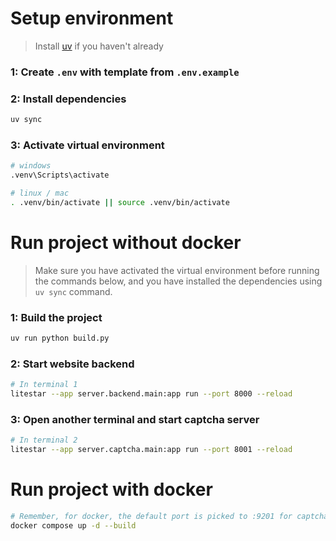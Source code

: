 # Setup environment

> Install [uv](https://docs.astral.sh/uv/getting-started/installation/) if you haven't already

### 1: Create `.env` with template from `.env.example`

### 2: Install dependencies
```bash
uv sync
```

### 3: Activate virtual environment
```bash
# windows
.venv\Scripts\activate

# linux / mac
. .venv/bin/activate || source .venv/bin/activate
```

# Run project without docker

> Make sure you have activated the virtual environment before running the commands below, and you have installed the dependencies using `uv sync` command.

### 1: Build the project
```bash
uv run python build.py
```

### 2: Start website backend
```bash
# In terminal 1
litestar --app server.backend.main:app run --port 8000 --reload
```

### 3: Open another terminal and start captcha server
```bash
# In terminal 2
litestar --app server.captcha.main:app run --port 8001 --reload
```

# Run project with docker
```bash
# Remember, for docker, the default port is picked to :9201 for captcha server, so you must create the `.env` for it to work
docker compose up -d --build
```

<!--
# Potential dependency when using `math` group (gmpy2)
```bash
sudo apt-get install libgmp-dev libmpfr-dev libmpc-dev # Ubuntu/Debian alike

# macOS
brew install gmp
brew install libmpc
brew install mpfr
```
-->
